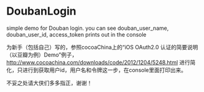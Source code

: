 DoubanLogin
===========

simple demo for Douban login. you can see douban_user_name, douban_user_id, access_token prints out in the console


为新手（包括自己）写的，参照cocoaChina上的“iOS OAuth2.0 认证的简要说明（以豆瓣为例）Demo”例子，
http://www.cocoachina.com/downloads/code/2012/1204/5248.html
进行简化，只进行到获取用户id，用户名和令牌这一步，在console里面打印出来。

不妥之处请大侠们多多指正，谢谢！

